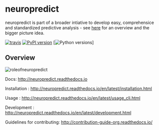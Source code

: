 # neuropredict

neuropredict is part of a broader intiative to develop easy, comprehensice and standardized predictive analysis - see [here](https://drive.google.com/open?id=0BxUb8ldwZEYJR3pCWFpyRUI1YUE) for an overview and the bigger picture idea.

[![travis](https://travis-ci.org/raamana/neuropredict.svg?branch=master)](https://travis-ci.org/raamana/neuropredict.svg?branch=master)
[![PyPI version](https://badge.fury.io/py/neuropredict.svg)](https://badge.fury.io/py/neuropredict)
[![Python versions](https://img.shields.io/badge/python-3.5%2C%203.6-blue.svg)]

## Overview
![roleofneuropredict](docs/role.png)


Docs: http://neuropredict.readthedocs.io

Installation : http://neuropredict.readthedocs.io/en/latest/installation.html

Usage : http://neuropredict.readthedocs.io/en/latest/usage_cli.html

Development : http://neuropredict.readthedocs.io/en/latest/development.html

Guidelines for contributing: http://contribution-guide-org.readthedocs.io/

